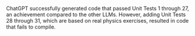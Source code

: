 ChatGPT successfully generated code that passed Unit Tests 1 through 27, an achievement compared to the other LLMs. 
However, adding Unit Tests 28 through 31, which are based on real physics exercises, resulted in code that fails to compile.
